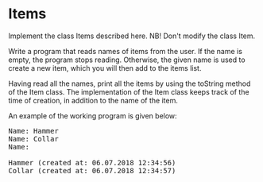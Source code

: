 # Items

Implement the class Items described here. NB! Don't modify the class Item.

Write a program that reads names of items from the user. If the name is empty, the program stops reading. Otherwise, the given name is used to create a new item, which you will then add to the items list.

Having read all the names, print all the items by using the toString method of the Item class. The implementation of the Item class keeps track of the time of creation, in addition to the name of the item.

An example of the working program is given below:

<pre>
Name: Hammer
Name: Collar
Name:

Hammer (created at: 06.07.2018 12:34:56)
Collar (created at: 06.07.2018 12:34:57)
</pre>